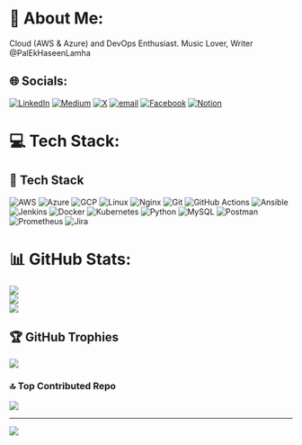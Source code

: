 # 💫 About Me:
Cloud (AWS & Azure) and DevOps Enthusiast.
Music Lover, Writer @PalEkHaseenLamha 


## 🌐 Socials:
[![LinkedIn](https://img.shields.io/badge/LinkedIn-%230077B5.svg?logo=linkedin&logoColor=white)](https://linkedin.com/in/bhupendrabhati) 
[![Medium](https://img.shields.io/badge/Medium-12100E?logo=medium&logoColor=white)](https://medium.com/@bhupendrabhati) 
[![X](https://img.shields.io/badge/X-black.svg?logo=X&logoColor=white)](https://x.com/bhupendra_bhati) 
[![email](https://img.shields.io/badge/Email-D14836?logo=gmail&logoColor=white)](mailto:bhupendrabhati05@gmail.com) 
[![Facebook](https://img.shields.io/badge/Facebook-%231877F2.svg?logo=facebook&logoColor=white)](https://facebook.com/PalEkHaseenLamha)
[![Notion](https://img.shields.io/badge/Notion-%23000000.svg?logo=notion&logoColor=white)](https://notion.so/YOUR_PAGE_LINK)


# 💻 Tech Stack:
## 🚀 Tech Stack

![AWS](https://img.shields.io/badge/AWS-232F3E?style=for-the-badge&logo=amazon-aws&logoColor=FF9900) 
![Azure](https://img.shields.io/badge/Azure-0078D4?style=for-the-badge&logo=microsoft-azure&logoColor=white) 
![GCP](https://img.shields.io/badge/GCP-4285F4?style=for-the-badge&logo=google-cloud&logoColor=white) 
![Linux](https://img.shields.io/badge/Linux-FCC624?style=for-the-badge&logo=linux&logoColor=black) 
![Nginx](https://img.shields.io/badge/Nginx-009639?style=for-the-badge&logo=nginx&logoColor=white) 
![Git](https://img.shields.io/badge/Git-F05032?style=for-the-badge&logo=git&logoColor=white) 
![GitHub Actions](https://img.shields.io/badge/GitHub%20Actions-2088FF?style=for-the-badge&logo=github-actions&logoColor=white) 
![Ansible](https://img.shields.io/badge/Ansible-EE0000?style=for-the-badge&logo=ansible&logoColor=white) 
![Jenkins](https://img.shields.io/badge/Jenkins-D24939?style=for-the-badge&logo=jenkins&logoColor=white) 
![Docker](https://img.shields.io/badge/Docker-2496ED?style=for-the-badge&logo=docker&logoColor=white) 
![Kubernetes](https://img.shields.io/badge/Kubernetes-326CE5?style=for-the-badge&logo=kubernetes&logoColor=white) 
![Python](https://img.shields.io/badge/Python-3670A0?style=for-the-badge&logo=python&logoColor=ffdd54) 
![MySQL](https://img.shields.io/badge/MySQL-4479A1?style=for-the-badge&logo=mysql&logoColor=white) 
![Postman](https://img.shields.io/badge/Postman-FF6C37?style=for-the-badge&logo=postman&logoColor=white) 
![Prometheus](https://img.shields.io/badge/Prometheus-E6522C?style=for-the-badge&logo=Prometheus&logoColor=white) 
![Jira](https://img.shields.io/badge/jira-%230A0FFF.svg?style=for-the-badge&logo=jira&logoColor=white) 

# 📊 GitHub Stats:
![](https://github-readme-stats.vercel.app/api?username=bhupendrabhati&theme=ambient_gradient&hide_border=false&include_all_commits=false&count_private=false)<br/>
![](https://nirzak-streak-stats.vercel.app/?user=bhupendrabhati&theme=ambient_gradient&hide_border=false)<br/>
![](https://github-readme-stats.vercel.app/api/top-langs/?username=bhupendrabhati&theme=ambient_gradient&hide_border=false&include_all_commits=false&count_private=false&layout=compact)

## 🏆 GitHub Trophies
![](https://github-profile-trophy.vercel.app/?username=bhupendrabhati&theme=radical&no-frame=false&no-bg=true&margin-w=4)

### 🔝 Top Contributed Repo
![](https://github-contributor-stats.vercel.app/api?username=bhupendrabhati&limit=5&theme=dark&combine_all_yearly_contributions=true)

---
[![](https://visitcount.itsvg.in/api?id=bhupendrabhati&icon=0&color=5)](https://visitcount.itsvg.in)

<!-- Proudly created with GPRM ( https://gprm.itsvg.in ) -->
